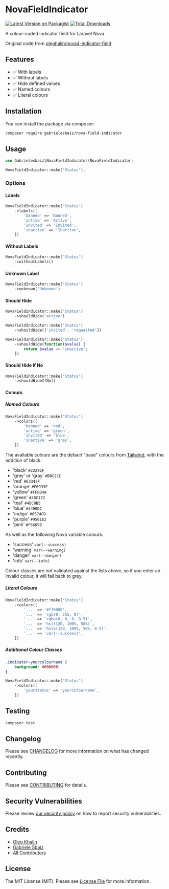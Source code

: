 # NovaFieldIndicator

[![Latest Version on Packagist](https://img.shields.io/packagist/v/gabrielesbaiz/nova-field-indicator.svg?style=flat-square)](https://packagist.org/packages/gabrielesbaiz/nova-field-indicator)
[![Total Downloads](https://img.shields.io/packagist/dt/gabrielesbaiz/nova-field-indicator.svg?style=flat-square)](https://packagist.org/packages/gabrielesbaiz/nova-field-indicator)

A colour-coded indicator field for Laravel Nova.

Original code from [oleghalin/nova4-indicator-field](https://github.com/oleghalin/nova4-indicator-field)

## Features

- ✅ With labels
- ✅ Without labels
- ✅ Hide defined values
- ✅ Named colours
- ✅ Literal colours

## Installation

You can install the package via composer:

```bash
composer require gabrielesbaiz/nova-field-indicator
```

## Usage

```php
use Gabrielesbaiz\NovaFieldIndicator\NovaFieldIndicator;

NovaFieldIndicator::make('Status'),
```

### Options
#### Labels

```php
NovaFieldIndicator::make('Status')
    ->labels([
        'banned' => 'Banned',
        'active' => 'Active',
        'invited' => 'Invited',
        'inactive' => 'Inactive',
    ])
```

#### Without Labels

```php
NovaFieldIndicator::make('Status')
    ->withoutLabels()
```

#### Unknown Label

```php
NovaFieldIndicator::make('Status')
    ->unknown('Unknown')
```
#### Should Hide

```php
NovaFieldIndicator::make('Status')
    ->shouldHide('active')
```

```php
NovaFieldIndicator::make('Status')
    ->shouldHide(['invited', 'requested'])
```

```php
NovaFieldIndicator::make('Status')
    ->shouldHide(function($value) {
        return $value == 'inactive';
    })
```

#### Should Hide If No

```php
NovaFieldIndicator::make('Status')
    ->shouldHideIfNo()
```

#### Colours
##### Named Colours

```php
NovaFieldIndicator::make('Status')
    ->colors([
        'banned' => 'red',
        'active' => 'green',
        'invited' => 'blue',
        'inactive' => 'grey',
    ])
```

The available colours are the default "base" colours from [Tailwind](https://tailwindcss.com/docs/colors), with the addition of black:
* 'black'   `#22292F`
* 'grey' or 'gray' `#B8C2CC`
* 'red'     `#E3342F`
* 'orange'  `#F6993F`
* 'yellow'  `#FFED4A`
* 'green'   `#38C172`
* 'teal'    `#4DC0B5`
* 'blue'    `#3490DC`
* 'indigo'  `#6574CD`
* 'purple'  `#9561E2`
* 'pink'    `#F66D9B`

As well as the following Nova variable colours:

* 'success' `var(--success)`
* 'warning' `var(--warning)`
* 'danger'  `var(--danger)`
* 'info'    `var(--info)`

Colour classes are not validated against the lists above, so if you enter an invalid colour, it will fall back to grey.

##### Literal Colours

```php
NovaFieldIndicator::make('Status')
    ->colors([
        '...' => '#ff0000',
        '...' => 'rgb(0, 255, 0)',
        '...' => 'rgba(0, 0, 0, 0.5)',
        '...' => 'hsl(120, 100%, 50%)',
        '...' => 'hsla(120, 100%, 50%, 0.5)',
        '...' => 'var(--success)',
    ])
```

##### Additional Colour Classes

```css
.indicator-yourcolourname {
    background: #000000;
}
```

```php
NovaFieldIndicator::make('Status')
    ->colors([
        'yourstatus' => 'yourcolourname',
    ])
```

## Testing

```bash
composer test
```

## Changelog

Please see [CHANGELOG](CHANGELOG.md) for more information on what has changed recently.

## Contributing

Please see [CONTRIBUTING](CONTRIBUTING.md) for details.

## Security Vulnerabilities

Please review [our security policy](../../security/policy) on how to report security vulnerabilities.

## Credits

- [Oleg Khalin](https://github.com/oleghalin)
- [Gabriele Sbaiz](https://github.com/gabrielesbaiz)
- [All Contributors](../../contributors)

## License

The MIT License (MIT). Please see [License File](LICENSE.md) for more information.
